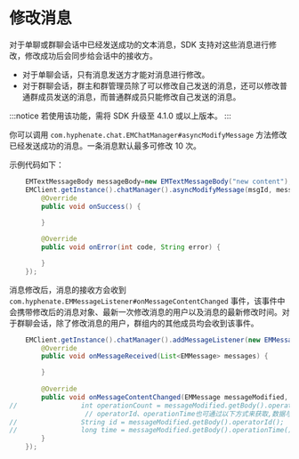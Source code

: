 # 修改消息

对于单聊或群聊会话中已经发送成功的文本消息，SDK 支持对这些消息进行修改，修改成功后会同步给会话中的接收方。

- 对于单聊会话，只有消息发送方才能对消息进行修改。
- 对于群聊会话，群主和群管理员除了可以修改自己发送的消息，还可以修改普通群成员发送的消息，而普通群成员只能修改自己发送的消息。

:::notice
若使用该功能，需将 SDK 升级至 4.1.0 或以上版本。
:::

你可以调用 `com.hyphenate.chat.EMChatManager#asyncModifyMessage` 方法修改已经发送成功的消息。一条消息默认最多可修改 10 次。

示例代码如下：

```java
    EMTextMessageBody messageBody=new EMTextMessageBody("new content");
    EMClient.getInstance().chatManager().asyncModifyMessage(msgId, messageBody, new EMCallBack() {
        @Override
        public void onSuccess() {
            
        }

        @Override
        public void onError(int code, String error) {

        }
    });

```
消息修改后，消息的接收方会收到 `com.hyphenate.EMMessageListener#onMessageContentChanged` 事件，该事件中会携带修改后的消息对象、最新一次修改消息的用户以及消息的最新修改时间。对于群聊会话，除了修改消息的用户，群组内的其他成员均会收到该事件。

```java
    EMClient.getInstance().chatManager().addMessageListener(new EMMessageListener() {
        @Override
        public void onMessageReceived(List<EMMessage> messages) {

        }
        
        @Override
        public void onMessageContentChanged(EMMessage messageModified, String operatorId, long operationTime) {
//                int operationCount = messageModified.getBody().operationCount();
                   // operatorId、operationTime也可通过以下方式来获取,数据与上述行参保持一致
//                String id = messageModified.getBody().operatorId();
//                long time = messageModified.getBody().operationTime();
        }
    });

```



